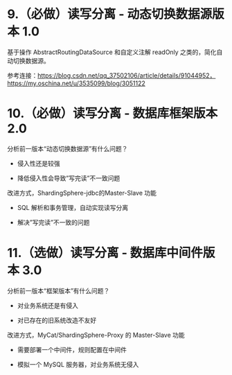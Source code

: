 # 9.（必做）读写分离 - 动态切换数据源版本 1.0

基于操作 AbstractRoutingDataSource 和自定义注解 readOnly 之类的，简化自动切换数据源。



参考连接：https://blog.csdn.net/qq_37502106/article/details/91044952，https://my.oschina.net/u/3535099/blog/3051122

# 10.（必做）读写分离 - 数据库框架版本 2.0

分析前一版本“动态切换数据源”有什么问题？

- 侵入性还是较强

- 降低侵入性会导致”写完读”不一致问题

改进方式，ShardingSphere-jdbc的Master-Slave 功能

- SQL 解析和事务管理，自动实现读写分离

- 解决”写完读”不一致的问题

# 11.（选做）读写分离 - 数据库中间件版本 3.0

分析前一版本“框架版本”有什么问题？

- 对业务系统还是有侵入

- 对已存在的旧系统改造不友好

改进方式，MyCat/ShardingSphere-Proxy 的 Master-Slave 功能

- 需要部署一个中间件，规则配置在中间件

- 模拟一个 MySQL 服务器，对业务系统无侵入

